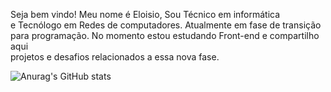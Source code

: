 <p>Seja bem vindo! Meu nome é Eloisio, Sou Técnico em informática<br> e Tecnólogo em Redes de computadores. Atualmente em fase de transição<br> para programação.
No momento estou estudando Front-end e compartilho aqui <br>projetos e desafios relacionados a essa nova fase.</p>


![Anurag's GitHub stats](https://github-readme-stats.vercel.app/api?username=tecnolana&show_icons=true&theme=radical)
